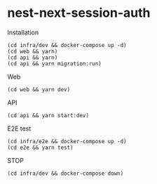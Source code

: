 # nest-next-session-auth

Installation

```
(cd infra/dev && docker-compose up -d)
(cd web && yarn)
(cd api && yarn)
(cd api && yarn migration:run)
```

Web

```
(cd web && yarn dev)
```

API

```
(cd api && yarn start:dev)
```

E2E test

```
(cd infra/e2e && docker-compose up -d)
(cd e2e && yarn test)
```

STOP

```
(cd infra/dev && docker-compose down)
```
